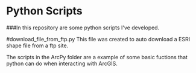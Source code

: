 Python Scripts
====================

###In this repository are some python scripts I've developed.

#download_file_from_ftp.py
This file was created to auto download a ESRI shape file from a ftp site.

The scripts in the ArcPy folder are a example of some basic fuctions that python
can do when interacting with ArcGIS.

